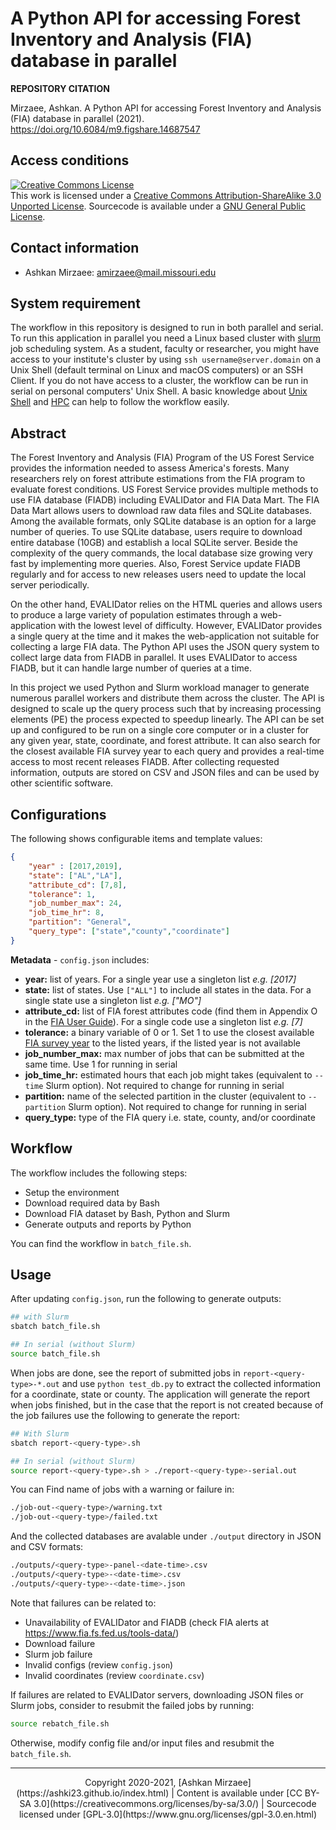 # A Python API for accessing Forest Inventory and Analysis (FIA) database in parallel

**REPOSITORY CITATION**

Mirzaee, Ashkan. A Python API for accessing Forest Inventory and Analysis (FIA) database in parallel (2021). https://doi.org/10.6084/m9.figshare.14687547

## Access conditions
<a rel="license" href="http://creativecommons.org/licenses/by-sa/3.0/"><img alt="Creative Commons License" style="border-width:0" src="https://i.creativecommons.org/l/by-sa/3.0/80x15.png" /></a><br />This work is licensed under a <a rel="license" href="http://creativecommons.org/licenses/by-sa/3.0/">Creative Commons Attribution-ShareAlike 3.0 Unported License</a>.
Sourcecode is available under a [GNU General Public License](https://www.gnu.org/licenses/gpl-3.0.en.html).

## Contact information
- Ashkan Mirzaee: amirzaee@mail.missouri.edu

## System requirement
The workflow in this repository is designed to run in both parallel and serial. To run this application in parallel you need a Linux based cluster with [slurm](https://slurm.schedmd.com/) job scheduling system. As a student, faculty or researcher, you might have access to your institute's cluster by using `ssh username@server.domain` on a Unix Shell (default terminal on Linux and macOS computers) or an SSH Client. If you do not have access to a cluster, the workflow can be run in serial on personal computers' Unix Shell. A basic knowledge about [Unix Shell](https://ashki23.github.io/shell.html) and [HPC](https://ashki23.github.io/hpc.html) can help to follow the workflow easily.

## Abstract
The Forest Inventory and Analysis (FIA) Program of the US Forest Service provides the information needed to assess America's forests. Many researchers rely on forest attribute estimations from the FIA program to evaluate forest conditions. US Forest Service provides multiple methods to use FIA database (FIADB) including EVALIDator and FIA Data Mart. The FIA Data Mart allows users to download raw data files and SQLite databases. Among the available formats, only SQLite database is an option for a large number of queries. To use SQLite database, users require to download entire database (10GB) and establish a local SQLite server. Beside the complexity of the query commands, the local database size growing very fast by implementing more queries. Also, Forest Service update FIADB regularly and for access to new releases users need to update the local server periodically.

On the other hand, EVALIDator relies on the HTML queries and allows users to produce a large variety of population estimates through a web-application with the lowest level of difficulty. However, EVALIDator provides a single query at the time and it makes the web-application not suitable for collecting a large FIA data. The Python API uses the JSON query system to collect large data from FIADB in parallel. It uses EVALIDator to access FIADB, but it can handle large number of queries at a time.

In this project we used Python and Slurm workload manager to generate numerous parallel workers and distribute them across the cluster. The API is designed to scale up the query process such that by increasing processing elements (PE) the process expected to speedup linearly. The API can be set up and configured to be run on a single core computer or in a cluster for any given year, state, coordinate, and forest attribute. It can also search for the closest available FIA survey year to each query and provides a real-time access to most recent releases FIADB. After collecting requested information, outputs are stored on CSV and JSON files and can be used by other scientific software.

## Configurations
The following shows configurable items and template values:
```json
{
    "year" : [2017,2019],
    "state": ["AL","LA"],
    "attribute_cd": [7,8],
    "tolerance": 1,
    "job_number_max": 24,
    "job_time_hr": 8,
    "partition": "General",
    "query_type": ["state","county","coordinate"]
}
```

**Metadata** - `config.json` includes:
- **year:** list of years. For a single year use a singleton list *e.g. [2017]*
- **state:** list of states. Use `["ALL"]` to include all states in the data. For a single state use a singleton list *e.g. ["MO"]*
- **attribute_cd:** list of FIA forest attributes code (find them in Appendix O in the [FIA User Guide](https://www.fia.fs.fed.us/library/database-documentation/current/ver80/FIADB%20User%20Guide%20P2_8-0.pdf)). For a single code use a singleton list *e.g. [7]*
- **tolerance:** a binary variable of 0 or 1. Set 1 to use the closest available [FIA survey year](https://apps.fs.usda.gov/fia/datamart/recent_load_history.html) to the listed years, if the listed year is not available
- **job_number_max:** max number of jobs that can be submitted at the same time. Use 1 for running in serial
- **job_time_hr:** estimated hours that each job might takes (equivalent to `--time` Slurm option). Not required to change for running in serial
- **partition:** name of the selected partition in the cluster (equivalent to `--partition` Slurm option). Not required to change for running in serial
- **query_type:** type of the FIA query i.e. state, county, and/or coordinate

## Workflow
The workflow includes the following steps:

- Setup the environment
- Download required data by Bash
- Download FIA dataset by Bash, Python and Slurm
- Generate outputs and reports by Python

You can find the workflow in `batch_file.sh`.

## Usage
After updating `config.json`, run the following to generate outputs:

```bash
## with Slurm
sbatch batch_file.sh

## In serial (without Slurm)
source batch_file.sh
```

When jobs are done, see the report of submitted jobs in `report-<query-type>-*.out` and use `python test_db.py` to extract the collected information for a coordinate, state or county. The application will generate the report when jobs finished, but in the case that the report is not created because of the job failures use the following to generate the report:

```bash
## With Slurm
sbatch report-<query-type>.sh

## In serial (without Slurm)
source report-<query-type>.sh > ./report-<query-type>-serial.out
```

You can Find name of jobs with a warning or failure in:
```bash
./job-out-<query-type>/warning.txt
./job-out-<query-type>/failed.txt
```

And the collected databases are avalable under `./output` directory in JSON and CSV formats:
```bash
./outputs/<query-type>-panel-<date-time>.csv
./outputs/<query-type>-<date-time>.csv
./outputs/<query-type>-<date-time>.json
```

Note that failures can be related to:
- Unavailability of EVALIDator and FIADB (check FIA alerts at https://www.fia.fs.fed.us/tools-data/)
- Download failure
- Slurm job failure
- Invalid configs (review `config.json`)
- Invalid coordinates (review `coordinate.csv`)

If failures are related to EVALIDator servers, downloading JSON files or Slurm jobs, consider to resubmit the failed jobs by running:
```bash
source rebatch_file.sh
```

Otherwise, modify config file and/or input files and resubmit the `batch_file.sh`.

---
<div align="center">
Copyright 2020-2021, [Ashkan Mirzaee](https://ashki23.github.io/index.html) | Content is available under [CC BY-SA 3.0](https://creativecommons.org/licenses/by-sa/3.0/) | Sourcecode licensed under [GPL-3.0](https://www.gnu.org/licenses/gpl-3.0.en.html)
</div>
